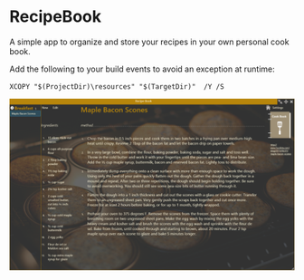 # RecipeBook
A simple app to organize and store your recipes in your own personal cook book.

Add the following to your build events to avoid an exception at runtime:
```
XCOPY "$(ProjectDir)\resources" "$(TargetDir)"  /Y /S
```
![alt tag](https://github.com/Bendat/RecipeBook/blob/master/RecipeBook_Screenshots/sshoney.png?raw=true)
